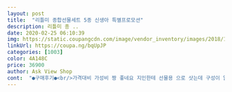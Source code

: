 ```yaml
---
layout: post 
title:  "리틀미 종합선물세트 5종 신생아 특별프로모션" 
description: 리틀미 종 ..
date: 2020-02-25 06:10:39 
img: https://static.coupangcdn.com/image/vendor_inventory/images/2018/12/18/11/9/c28cbba0-2a33-4334-8baf-268c03570e45.jpg 
linkUrl: https://coupa.ng/bqUpJP 
categories: [1003] 
color: 4A148C 
price: 36900 
author: Ask View Shop 
cont:  "●구매후기●<br/>가격대비 가성비 짱 좋네요 지인한테 선물용 으로 삿는데 구성이 알차고 실용적이라 정말 잘 산거 같애요 디자인도 성별 구분없이 이뻐요 기린 디자인 정말 만에 들고요 실용적인 선물 이네요<br/>구성자체가 너무 좋아요^^<br/>선물한거라 사진을 못올리네요.<br/>.<br/>25일됫는데 반팔딱이에요!<br/>소재도 좋구요<br/>쇼핑백도 있어 선물용으로도 추천드려요.<br/><br/>신생아가 사용하기 좋은 순면이에요^^<br/>여름 우주복도 3벌있고 수면가운까지^^<br/>저렴하게 잘 구매했어요^^<br/>특히 턱받이 소재가 좋네요^^<br/>" 
---
```

